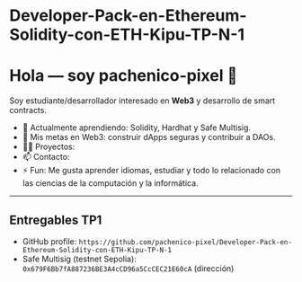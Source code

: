 # Developer-Pack-en-Ethereum-Solidity-con-ETH-Kipu-TP-N-1

# Hola — soy pachenico-pixel 👋

Soy estudiante/desarrollador interesado en **Web3** y desarrollo de smart contracts.

- 🔭 Actualmente aprendiendo: Solidity, Hardhat y Safe Multisig.
- 🌱 Mis metas en Web3: construir dApps seguras y contribuir a DAOs.
- 👨‍💻 Proyectos:
- 📫 Contacto:
- ⚡ Fun: Me gusta aprender idiomas, estudiar y todo lo relacionado con las ciencias de la computación y la informática.

---

## Entregables TP1
- GitHub profile: `https://github.com/pachenico-pixel/Developer-Pack-en-Ethereum-Solidity-con-ETH-Kipu-TP-N-1`
- Safe Multisig (testnet Sepolia): `0x679F6Bb7fA887236BE3A4cCD96a5CcCEC21E60cA` (dirección)
